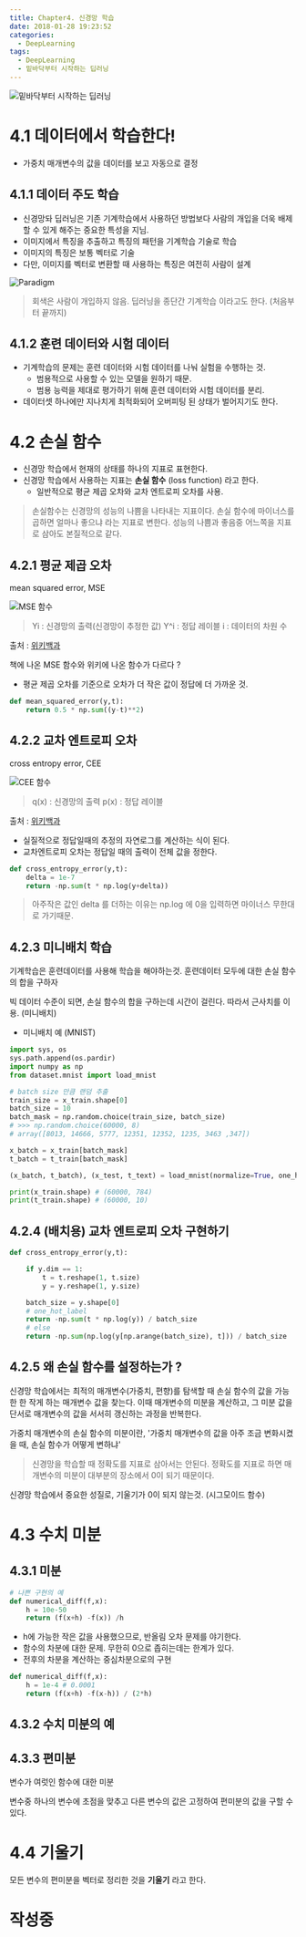 ```yaml
---
title: Chapter4. 신경망 학습
date: 2018-01-28 19:23:52
categories:
  - DeepLearning
tags:
  - DeepLearning
  - 밑바닥부터 시작하는 딥러닝
---
```


![밑바닥부터 시작하는 딥러닝](/images/deeplearning/cover.jpg)

# 4.1 데이터에서 학습한다!
- 가중치 매개변수의 값을 데이터를 보고 자동으로 결정

## 4.1.1 데이터 주도 학습
- 신경망돠 딥러닝은 기존 기계학습에서 사용하던 방법보다 사람의 개입을 더욱 배제할 수 있게 해주는 중요한 특성을 지님.
- 이미지에서 특징을 추출하고 특징의 패턴을 기계학습 기술로 학습
- 이미지의 특징은 보통 벡터로 기술
- 다만, 이미지를 벡터로 변환할 때 사용하는 특징은 여전히 사람이 설계

![Paradigm](/images/deeplearning/chapter4.01paradigm.PNG)
> 회색은 사람이 개입하지 않음.
> 딥러닝을 종단간 기계학습 이라고도 한다. (처음부터 끝까지)

## 4.1.2 훈련 데이터와 시험 데이터
- 기계학습의 문제는 훈련 데이터와 시험 데이터를 나눠 실험을 수행하는 것.
    - 범용적으로 사용할 수 있는 모델을 원하기 때문.
    - 범용 능력을 제대로 평가하기 위해 훈련 데이터와 시험 데이터를 분리.
- 데이터셋 하나에만 지나치게 최적화되어 오버피팅 된 상태가 벌어지기도 한다.

# 4.2 손실 함수
- 신경망 학습에서 현재의 상태를 하나의 지표로 표현한다.
- 신경망 학습에서 사용하는 지표는 **손실 함수** (loss function) 라고 한다.
    - 일반적으로 평균 제곱 오차와 교차 엔트로피 오차를 사용.

> 손실함수는 신경망의 성능의 나쁨을 나타내는 지표이다. 손실 함수에 마이너스를 곱하면 얼마나 좋으냐 라는 지표로 변한다. 성능의 나쁨과 좋음중 어느쪽을 지표로 삼아도 본질적으로 같다.

## 4.2.1 평균 제곱 오차
mean squared error, MSE

![MSE 함수](https://wikimedia.org/api/rest_v1/media/math/render/svg/e258221518869aa1c6561bb75b99476c4734108e)

> Yi : 신경망의 출력(신경망이 추정한 값)
> Y^i : 정답 레이블
> i : 데이터의 차원 수

출처 : [위키백과](https://en.wikipedia.org/wiki/Mean_squared_error)

책에 나온 MSE 함수와 위키에 나온 함수가 다르다 ?

- 평균 제곱 오차를 기준으로 오차가 더 작은 값이 정답에 더 가까운 것.

```python
def mean_squared_error(y,t):
    return 0.5 * np.sum((y-t)**2)
```

## 4.2.2 교차 엔트로피 오차
cross entropy error, CEE

![CEE 함수](https://wikimedia.org/api/rest_v1/media/math/render/svg/0cb6da032ab424eefdca0884cd4113fe578f4293)

> q(x) : 신경망의 출력
> p(x) : 정답 레이블

출처 : [위키백과](https://en.wikipedia.org/wiki/Cross_entropy)

- 실질적으로 정답일때의 추정의 자연로그를 계산하는 식이 된다.
- 교차엔트로피 오차는 정답일 때의 출력이 전체 값을 정한다.


```python
def cross_entropy_error(y,t):
    delta = 1e-7
    return -np.sum(t * np.log(y+delta))
```

> 아주작은 값인 delta 를 더하는 이유는 np.log 에 0을 입력하면 마이너스 무한대로 가기때문.

## 4.2.3 미니배치 학습
기계학습은 훈련데이터를 사용해 학습을 해야하는것. 훈련데이터 모두에 대한 손실 함수의 합을 구하자

빅 데이터 수준이 되면, 손실 함수의 합을 구하는데 시간이 걸린다. 따라서 근사치를 이용. (미니배치)

- 미니배치 예 (MNIST)

```python
import sys, os
sys.path.append(os.pardir)
import numpy as np
from dataset.mnist import load_mnist

# batch size 만큼 랜덤 추출
train_size = x_train.shape[0]
batch_size = 10
batch_mask = np.random.choice(train_size, batch_size)
# >>> np.random.choice(60000, 8)
# array([8013, 14666, 5777, 12351, 12352, 1235, 3463 ,347])

x_batch = x_train[batch_mask]
t_batch = t_train[batch_mask]

(x_batch, t_batch), (x_test, t_text) = load_mnist(normalize=True, one_hot_label=True)

print(x_train.shape) # (60000, 784)
print(t_train.shape) # (60000, 10)
```

## 4.2.4 (배치용) 교차 엔트로피 오차 구현하기
```python
def cross_entropy_error(y,t):

    if y.dim == 1:
        t = t.reshape(1, t.size)
        y = y.reshape(1, y.size)

    batch_size = y.shape[0]
    # one_hot_label
    return -np.sum(t * np.log(y)) / batch_size
    # else
    return -np.sum(np.log(y[np.arange(batch_size), t])) / batch_size
```

## 4.2.5 왜 손실 함수를 설정하는가 ?
신경망 학습에서는 최적의 매개변수(가중치, 편향)를 탐색할 때 손실 함수의 값을 가능한 한 작게 하는 매개변수 값을 찾는다. 이때 매개변수의 미분을 계산하고, 그 미분 값을 단서로 매개변수의 값을 서서히 갱신하는 과정을 반복한다.

가중치 매개변수의 손실 함수의 미분이란, '가중치 매개변수의 값을 아주 조금 변화시켰을 때, 손실 함수가 어떻게 변하냐'

> 신경망을 학습할 때 정확도를 지표로 삼아서는 안된다. 정확도를 지표로 하면 매개변수의 미분이 대부분의 장소에서 0이 되기 때문이다.

신경망 학습에서 중요한 성질로, 기울기가 0이 되지 않는것. (시그모이드 함수)

# 4.3 수치 미분

## 4.3.1 미분

```python
# 나쁜 구현의 예
def numerical_diff(f,x):
    h = 10e-50
    return (f(x+h) -f(x)) /h
```

- h에 가능한 작은 값을 사용했으므로, 반올림 오차 문제를 야기한다.
- 함수의 차분에 대한 문제. 무한히 0으로 좁히는데는 한계가 있다.
- 전후의 차분을 계산하는 중심차분으로의 구현

```python
def numerical_diff(f,x):
    h = 1e-4 # 0.0001
    return (f(x+h) -f(x-h)) / (2*h)
```

## 4.3.2 수치 미분의 예

## 4.3.3 편미분
변수가 여럿인 함수에 대한 미분

변수중 하나의 변수에 초점을 맞추고 다른 변수의 값은 고정하여 편미분의 값을 구할 수 있다.

# 4.4 기울기
모든 변수의 편미분을 벡터로 정리한 것을 **기울기** 라고 한다.

# 작성중